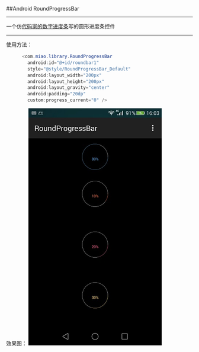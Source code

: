 ##Android RoundProgressBar 

-----

一个仿[代码家的数字进度条](https://github.com/daimajia/NumberProgressBar)写的圆形进度条控件

---

使用方法：

```java
	  <com.miao.library.RoundProgressBar
        android:id="@+id/roundbar1"
        style="@style/RoundProgressBar_Default"
        android:layout_width="200px"
        android:layout_height="200px"
        android:layout_gravity="center"
        android:padding="20dp"
        custom:progress_current="0" />
```	

效果图：
![效果图](pic.jpeg) 
